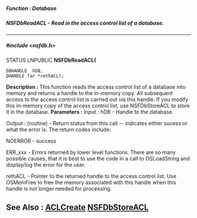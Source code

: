 ##### Function : Database
##### NSFDbReadACL - Read in the access control list of a database.
---
##### #include <nsfdb.h>
STATUS LNPUBLIC **NSFDbReadACL(**

	DBHANDLE  hDB,
	DHANDLE far *rethACL);
**Description :**
This function reads the access control list of a database into memory and 
returns a handle to the in-memory copy.  All subsequent access to the access 
control list is carried out via this handle.  If you modify this in-memory copy 
of the access control list, use NSFDbStoreACL to store it in the database.
**Parameters :**
Input :
hDB  -  Handle to the database.

Output :
(routine)  -  Return status from this call -- indicates either sucess or what the error is. The return codes include:

NOERROR - success

ERR_xxx - Errors returned by lower level functions.  There are so many possible causes, that it is best to use the code in a call to OSLoadString and display/log the error for the user. 


rethACL  -  Pointer to the returned handle to the access control list.  Use OSMemFree to free the memory associated with this handle when this handle is not longer needed for processing.

**See Also :**
[ACLCreate](D:/md_files/ACLCreate.md)
[NSFDbStoreACL](D:/md_files/NSFDbStoreACL.md)
---
